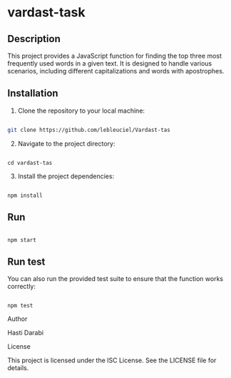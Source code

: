 
# vardast-task

  

## Description

  

This project provides a JavaScript function for finding the top three most frequently used words in a given text. It is designed to handle various scenarios, including different capitalizations and words with apostrophes.

  

## Installation

  

1. Clone the repository to your local machine:

  

```bash

git clone https://github.com/lebleuciel/Vardast-tas

```
2. Navigate to the project directory:

```

cd vardast-tas

```

3. Install the project dependencies:
```

npm install

```

## Run

```

npm start

```

  

## Run test

You can also run the provided test suite to ensure that the function works correctly:

```

npm test

```



Author

Hasti Darabi

License

  

This project is licensed under the ISC License. See the LICENSE file for details.